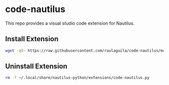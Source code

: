 # code-nautilus

This repo provides a visual studio code extension for Nautilus.

## Install Extension

```bash
wget -qO- https://raw.githubusercontent.com/raulaguila/code-nautilus/master/install.sh | bash
```

## Uninstall Extension

```bash
rm -f ~/.local/share/nautilus-python/extensions/code-nautilus.py
```
